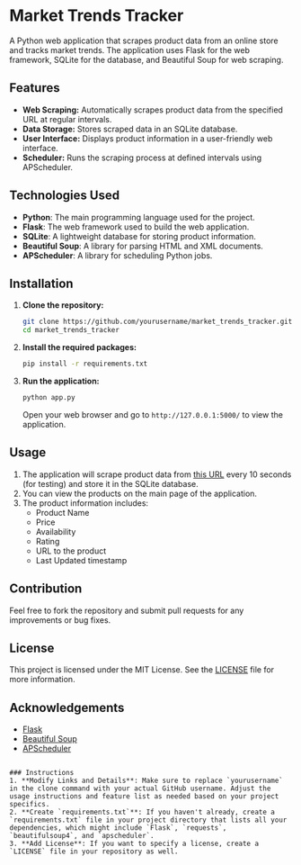 
# Market Trends Tracker

A Python web application that scrapes product data from an online store and tracks market trends.
The application uses Flask for the web framework, SQLite for the database, and Beautiful Soup for web scraping.

## Features

- **Web Scraping:** Automatically scrapes product data from the specified URL at regular intervals.
- **Data Storage:** Stores scraped data in an SQLite database.
- **User Interface:** Displays product information in a user-friendly web interface.
- **Scheduler:** Runs the scraping process at defined intervals using APScheduler.

## Technologies Used

- **Python**: The main programming language used for the project.
- **Flask**: The web framework used to build the web application.
- **SQLite**: A lightweight database for storing product information.
- **Beautiful Soup**: A library for parsing HTML and XML documents.
- **APScheduler**: A library for scheduling Python jobs.

## Installation

1. **Clone the repository:**
   ```bash
   git clone https://github.com/yourusername/market_trends_tracker.git
   cd market_trends_tracker
   ```

2. **Install the required packages:**
   ```bash
   pip install -r requirements.txt
   ```

3. **Run the application:**
   ```bash
   python app.py
   ```

   Open your web browser and go to `http://127.0.0.1:5000/` to view the application.

## Usage

1. The application will scrape product data from [this URL](https://codedamn-classrooms.github.io/webscraper-python-codedamn-classroom-website/) every 10 seconds (for testing) and store it in the SQLite database.
2. You can view the products on the main page of the application.
3. The product information includes:
   - Product Name
   - Price
   - Availability
   - Rating
   - URL to the product
   - Last Updated timestamp

## Contribution

Feel free to fork the repository and submit pull requests for any improvements or bug fixes.

## License

This project is licensed under the MIT License. See the [LICENSE](LICENSE) file for more information.

## Acknowledgements

- [Flask](https://flask.palletsprojects.com/)
- [Beautiful Soup](https://www.crummy.com/software/BeautifulSoup/bs4/doc/)
- [APScheduler](https://apscheduler.readthedocs.io/en/stable/)
```

### Instructions
1. **Modify Links and Details**: Make sure to replace `yourusername` in the clone command with your actual GitHub username. Adjust the usage instructions and feature list as needed based on your project specifics.
2. **Create `requirements.txt`**: If you haven't already, create a `requirements.txt` file in your project directory that lists all your dependencies, which might include `Flask`, `requests`, `beautifulsoup4`, and `apscheduler`.
3. **Add License**: If you want to specify a license, create a `LICENSE` file in your repository as well.
